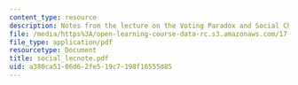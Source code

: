 ```yaml
---
content_type: resource
description: Notes from the lecture on the Voting Paradox and Social Choice Theory.
file: /media/https%3A/open-learning-course-data-rc.s3.amazonaws.com/17-960-foundations-of-political-science-fall-2004/a380ca5106d62fe519c7198f16555d85_social_lecnote.pdf
file_type: application/pdf
resourcetype: Document
title: social_lecnote.pdf
uid: a380ca51-06d6-2fe5-19c7-198f16555d85
---
```

